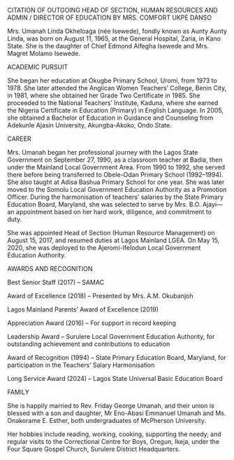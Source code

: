 CITATION OF OUTGOING HEAD OF SECTION, HUMAN RESOURCES AND ADMIN / DIRECTOR OF EDUCATION
BY MRS. COMFORT UKPE DANSO

Mrs. Umanah Linda Okheloaga (née Isewede), fondly known as Aunty Aunty Linda, was born on August 11, 1965, at the General Hospital, Zaria, in Kano State. She is the daughter of Chief Edmond Alfegha Isewede and Mrs. Magret Molamo Isewede.


ACADEMIC PURSUIT

She began her education at Okugbe Primary School, Uromi, from 1973 to 1978. She later attended the Anglican Women Teachers’ College, Benin City, in 1981, where she obtained her Grade Two Certificate in 1985.
She proceeded to the National Teachers’ Institute, Kaduna, where she earned the Nigeria Certificate in Education (Primary) in English Language.
In 2005, she obtained a Bachelor of Education in Guidance and Counseling from Adekunle Ajasin University, Akungba-Akoko, Ondo State.


CAREER

Mrs. Umanah began her professional journey with the Lagos State Government on September 27, 1990, as a classroom teacher at Badia, then under the Mainland Local Government Area.
From 1990 to 1992, she served there before being transferred to Obele-Odan Primary School (1992–1994). She also taught at Adisa Bashua Primary School for one year.
She was later moved to the Somolu Local Government Education Authority as a Promotion Officer. During the harmonisation of teachers’ salaries by the State Primary Education Board, Maryland, she was selected to serve by Mrs. B.O. Ajayi—an appointment based on her hard work, diligence, and commitment to duty.

She was appointed Head of Section (Human Resource Management) on August 15, 2017, and resumed duties at Lagos Mainland LGEA.
On May 15, 2020, she was deployed to the Ajeromi-Ifelodun Local Government Education Authority.


AWARDS AND RECOGNITION

Best Senior Staff (2017) – SAMAC

Award of Excellence (2018) – Presented by Mrs. A.M. Okubanjoh

Lagos Mainland Parents’ Award of Excellence (2019)

Appreciation Award (2016) – For support in record keeping

Leadership Award – Surulere Local Government Education Authority, for outstanding achievement and contributions to education

Award of Recognition (1994) – State Primary Education Board, Maryland, for participation in the Teachers’ Salary Harmonisation

Long Service Award (2024) – Lagos State Universal Basic Education Board



FAMILY

She is happily married to Rev. Friday George Umanah, and their union is blessed with a son and daughter, Mr Eno-Abasi Emmanuel Umanah and Ms. Onakorame E. Esther, both undergraduates of McPherson University.

Her hobbies include reading, working, cooking, supporting the needy, and regular visits to the Correctional Centre for Boys, Oregun, Ikeja, under the Four Square Gospel Church, Surulere District Headquarters.